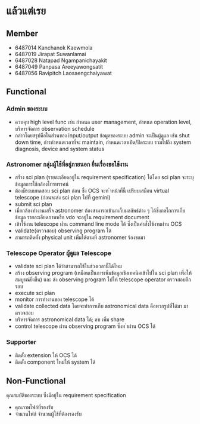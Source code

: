 #  แล้วแต่เรย

## Member 
- 6487014 Kanchanok Kaewmola
- 6487019 Jirapat Suwanlamai
- 6487028 Natapad Ngampanichayakit
- 6487049 Panpasa Areeyawongsatit
- 6487056 Ravipitch Laosaengchaiyawat

## Functional 
### Admin ของระบบ
- ควบคุบ high level func เช่น กำหนด user management, กำหนด operation level, บริหารจัดการ 
observation schedule
- กล่าวโดยสรุปคือในส่วนของ input/output ข้อมูลของระบบ admin จะเป็นผู้ดูแล เช่น shut down time, 
กำรกำหนดเวลาที่จะ maintain, กำหนดเวลาเปิด/ปิดระบบ รวมไปถึง system diagnosis, device and system status
### Astronomer กลุ่มผู้ใช้ที่อยู่ภายนอก ยื่นเรื่องขอใช้งาน
- สร้ำง sci plan (รายละเอียดอยู่ใน requirement specification) ได้โดย sci plan จะระบุข้อมูลการใช้กล้องโทรทรรศน์
- ต้องมีระบบทดสอบ sci plan ก่อน ซึ่ง OCS จะท ำหน้าที่นี้ เปรียบเสมือน virtual telescope (ก่อนจะส่ง sci plan ไปที่ gemini)
- submit sci plan
- เมื่อกล้องทำงานเสร็จ astronomer ต้องสามารถเข้ามาเก็บผลลัพธ์ต่าง ๆ ได้ซึ่งกลไกการเก็บข้อมูล รายละเอียดภาพหรือ vdo จะอยู่ใน requirement document
- เข้าใช้งาน telescope ผ่ำน command line mode ได้ ซึ่งเป็นคำสั่งใช้งานผ่าน OCS
- validate(ตรวจสอบ) observing program ได้
- สามารถติดตั้ง physical unit เพิ่มได้ตามที่ astronomer ร้องขอมา
### Telescope Operator ผู้ดูแล Telescope
- validate sci plan ได้ว่าสามารถใช้ในช่วงเวลานี้ได้ไหม
- สร้าง observing program (เหมือนเป็นการเพิ่มข้อมูลเชิงเทคนิคเข้าไปใน sci plan เพื่อให้สมบูรณ์ยิ่งขึ้น) และ
ส่ง observing program ไปให้ telescope operator ตรวจสอบอีกรอบ
- execute sci plan
- monitor การทำงานของ telescope ได้
- validate collected data โดยจะทำการเก็บ astronomical data คือพวกรูปที่ได้มา มาตรวจสอบ
- บริหารจัดการ astronomical data ได้; ลบ เพิ่ม share
- control telescope ผ่าน observing program ซึ่งท ำผ่าน OCS ได้
### Supporter
- ติดตั้ง extension ให้ OCS ได้
- ติดตั้ง component ใหม่ให้ system ได้

## Non-Functional
คุณสมบัติของระบบ ซึ่งมีอยู่ใน requirement specification
- คุณภาพไฟล์ที่รองรับ
- จำนวนไฟล์ จำนวนผู้ใช้ที่ต้องรองรับ
